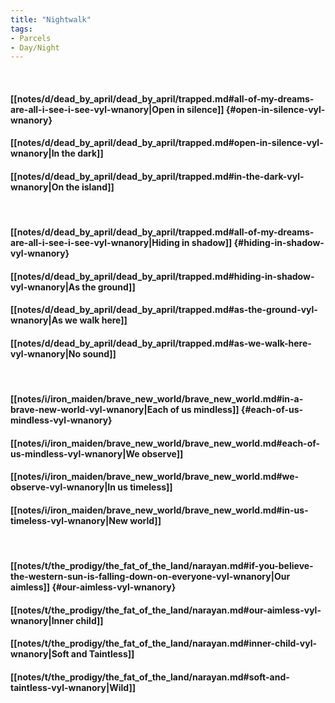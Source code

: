 ```yaml
---
title: "Nightwalk"
tags:
- Parcels
- Day∕Night
---
```

&nbsp;
#### [[notes/d/dead_by_april/dead_by_april/trapped.md#all-of-my-dreams-are-all-i-see-i-see-vyl-wnanory|Open in silence]] {#open-in-silence-vyl-wnanory}
#### [[notes/d/dead_by_april/dead_by_april/trapped.md#open-in-silence-vyl-wnanory|In the dark]]
#### [[notes/d/dead_by_april/dead_by_april/trapped.md#in-the-dark-vyl-wnanory|On the island]]
&nbsp;
#### [[notes/d/dead_by_april/dead_by_april/trapped.md#all-of-my-dreams-are-all-i-see-i-see-vyl-wnanory|Hiding in shadow]] {#hiding-in-shadow-vyl-wnanory}
#### [[notes/d/dead_by_april/dead_by_april/trapped.md#hiding-in-shadow-vyl-wnanory|As the ground]]
#### [[notes/d/dead_by_april/dead_by_april/trapped.md#as-the-ground-vyl-wnanory|As we walk here]]
#### [[notes/d/dead_by_april/dead_by_april/trapped.md#as-we-walk-here-vyl-wnanory|No sound]]
&nbsp;
#### [[notes/i/iron_maiden/brave_new_world/brave_new_world.md#in-a-brave-new-world-vyl-wnanory|Each of us mindless]] {#each-of-us-mindless-vyl-wnanory}
#### [[notes/i/iron_maiden/brave_new_world/brave_new_world.md#each-of-us-mindless-vyl-wnanory|We observe]]
#### [[notes/i/iron_maiden/brave_new_world/brave_new_world.md#we-observe-vyl-wnanory|In us timeless]]
#### [[notes/i/iron_maiden/brave_new_world/brave_new_world.md#in-us-timeless-vyl-wnanory|New world]]
&nbsp;
#### [[notes/t/the_prodigy/the_fat_of_the_land/narayan.md#if-you-believe-the-western-sun-is-falling-down-on-everyone-vyl-wnanory|Our aimless]] {#our-aimless-vyl-wnanory}
#### [[notes/t/the_prodigy/the_fat_of_the_land/narayan.md#our-aimless-vyl-wnanory|Inner child]]
#### [[notes/t/the_prodigy/the_fat_of_the_land/narayan.md#inner-child-vyl-wnanory|Soft and Taintless]]
#### [[notes/t/the_prodigy/the_fat_of_the_land/narayan.md#soft-and-taintless-vyl-wnanory|Wild]]
